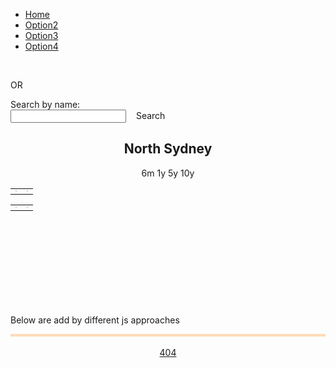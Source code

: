 <!--css file-->
<link rel="stylesheet" href="https://stackpath.bootstrapcdn.com/bootstrap/4.4.1/css/bootstrap.min.css" integrity="sha384-Vkoo8x4CGsO3+Hhxv8T/Q5PaXtkKtu6ug5TOeNV6gBiFeWPGFN9MuhOf23Q9Ifjh" crossorigin="anonymous">
<link rel="stylesheet" type="text/css" href="style/style1.css">

<!--test for google chart-->
<!--Load the AJAX API-->
<script type="text/javascript" src="https://www.gstatic.com/charts/loader.js"></script>
<script type="text/javascript">
<!--Load the Visualization API and the corechart package.-->
google.charts.load('current', {'packages':['corechart']});
<!--Draw the line chart for the Spreadsheet when Charts is loaded.-->
google.charts.setOnLoadCallback(drawRentEventCountChart);
google.charts.setOnLoadCallback(drawRentAveragePriceChart);
google.charts.setOnLoadCallback(drawSoldEventCountChart);
google.charts.setOnLoadCallback(drawSoldAveragePriceChart);

<!--Callback that creates and populates a data table, instantiates the pie chart, passes in the data and draws it.-->
function drawRentEventCountChart() {   
   <!--Create a query to spreadsheet.-->
   var query = new google.visualization.Query('https://docs.google.com/spreadsheets/d/1i4G3n-sSk3A4voH2DCKKIzK7G5PFBwEE6XVZRQRci_g/edit#gid=531570582');
   <!--Set Query-->
   <!--For Rent EventCount-->
   query.setQuery("select B, PQ where A contains 'Rent EventCount'");
   <!--send query and handle response-->
   query.send(handleQueryResponse);
   <!--handler function-->
   function handleQueryResponse(response) {
     // Called when the query response is returned
     if (response.isError()) {
       alert('Error in query: ' + response.getMessage() + ' ' + response.getDetailedMessage());
       return;
     }
     <!--extract response data-->
     var data = response.getDataTable();
     console.log(data);
     <!--Set chart options-->
     var options = {'title':'Rent EventCount',
                    'width':680,
                    'height':400,
                    pointSize: 5,
                    legend: { position: 'bottom' }
                    };
     <!--Instantiate and draw our chart, passing in some options.-->
     var chart = new google.visualization.LineChart(document.getElementById('RentEventCount_div'));
     chart.draw(data, options);
   }
}
function drawRentAveragePriceChart() {   
   <!--Create a query to spreadsheet.-->
   var query = new google.visualization.Query('https://docs.google.com/spreadsheets/d/1i4G3n-sSk3A4voH2DCKKIzK7G5PFBwEE6XVZRQRci_g/edit#gid=531570582');
   <!--Set Query-->
   <!--For Rent EventCount-->
   query.setQuery("select B, PQ where A contains 'Rent AveragePrice'");
   <!--send query and handle response-->
   query.send(handleQueryResponse);
   <!--handler function-->
   function handleQueryResponse(response) {
     // Called when the query response is returned
     if (response.isError()) {
       alert('Error in query: ' + response.getMessage() + ' ' + response.getDetailedMessage());
       return;
     }
     <!--extract response data-->
     var data = response.getDataTable();
     console.log(data);
     <!--Set chart options-->
     var options = {'title':'Rent AveragePrice',
                    'width':680,
                    'height':400,
                    pointSize: 5,
                    legend: { position: 'bottom' }
                    };
     <!--Instantiate and draw our chart, passing in some options.-->
     var chart = new google.visualization.LineChart(document.getElementById('RentAveragePrice_div'));
     chart.draw(data, options);
   }
}
function drawSoldEventCountChart() {   
   <!--Create a query to spreadsheet.-->
   var query = new google.visualization.Query('https://docs.google.com/spreadsheets/d/1i4G3n-sSk3A4voH2DCKKIzK7G5PFBwEE6XVZRQRci_g/edit#gid=531570582');
   <!--Set Query-->
   <!--For Rent EventCount-->
   query.setQuery("select B, PQ where A contains 'Sold EventCount'");
   <!--send query and handle response-->
   query.send(handleQueryResponse);
   <!--handler function-->
   function handleQueryResponse(response) {
     // Called when the query response is returned
     if (response.isError()) {
       alert('Error in query: ' + response.getMessage() + ' ' + response.getDetailedMessage());
       return;
     }
     <!--extract response data-->
     var data = response.getDataTable();
     console.log(data);
     <!--Set chart options-->
     var options = {'title':'Sold EventCount',
                    'width':680,
                    'height':400,
                    pointSize: 5,
                    legend: { position: 'bottom' }
                    };
     <!--Instantiate and draw our chart, passing in some options.-->
     var chart = new google.visualization.LineChart(document.getElementById('SoldEventCount_div'));
     chart.draw(data, options);
   }
}
function drawSoldAveragePriceChart() {   
   <!--Create a query to spreadsheet.-->
   var query = new google.visualization.Query('https://docs.google.com/spreadsheets/d/1i4G3n-sSk3A4voH2DCKKIzK7G5PFBwEE6XVZRQRci_g/edit#gid=531570582');
   <!--Set Query-->
   <!--For Rent EventCount-->
   query.setQuery("select B, PQ where A contains 'Sold AveragePrice'");
   <!--send query and handle response-->
   query.send(handleQueryResponse);
   <!--handler function-->
   function handleQueryResponse(response) {
     // Called when the query response is returned
     if (response.isError()) {
       alert('Error in query: ' + response.getMessage() + ' ' + response.getDetailedMessage());
       return;
     }
     <!--extract response data-->
     var data = response.getDataTable();
     console.log(data);
     <!--Set chart options-->
     var options = {'title':'Sold AveragePrice',
                    'width':680,
                    'height':400,
                    pointSize: 5,
                    legend: { position: 'bottom' }
                    };
     <!--Instantiate and draw our chart, passing in some options.-->
     var chart = new google.visualization.LineChart(document.getElementById('SoldAveragePrice_div'));
     chart.draw(data, options);
   }
}
</script>
<!--test for google chart-->




<!--test for google map-->
<script defer
    src="https://maps.googleapis.com/maps/api/js?key=AIzaSyDcPfC9HmRWGoP4pluFyWh02pCSnPYVqjM&callback=initMap">
</script>
<script>
    let map;
    function initMap() {
      // Set basic params
      var mapOptions = {
          center : new google.maps.LatLng(-33.82979121, 151.21463429),
          zoom : 12,
          zoomControl: false,
          streetViewControl: false,
          mapTypeControl: false,
          panControl: false
      };
      // Add Control keys
      if (window.innerWidth > 728) {
           mapOptions.zoomControl = true;
           mapOptions.zoomControlOptions = {
               position: google.maps.ControlPosition.RIGHT_BOTTOM
           };
           mapOptions.streetViewControl = true;
           mapOptions.mapTypeControl = true;
           mapOptions.mapTypeControlOptions = {
               position: google.maps.ControlPosition.LEFT_BOTTOM
           };
      }
      // set map height
      document.getElementById("map_canvas").style.height = (window.innerHeight - 110).toString() + "px"
      // Show map
      map = new google.maps.Map(document.getElementById("map_canvas"), mapOptions);
      // Load boundary data and set style
      map.data.loadGeoJson('script/features-1.json', {}, function() {});
      map.data.loadGeoJson('script/features-2.json', {}, function() {});
      map.data.loadGeoJson('script/features-3.json', {}, function() {});
      map.data.loadGeoJson('script/features-4.json', {}, function() {});
      map.data.loadGeoJson('script/features-5.json', {}, function() {});
      map.data.loadGeoJson('script/features-6.json', {}, function() {});
      map.data.loadGeoJson('script/features-7.json', {}, function() {});
      map.data.loadGeoJson('script/features-8.json', {}, function() {
         // initialise Braindwood as selected
         feat = map.data.getFeatureById('ckan_91e70237_d9d1_4719_a82f_e71b811154c6.3276');
         feat.setProperty("selected", true);
         map.data.overrideStyle(feat, {fillOpacity: 0.1, fillColor: 'blue'});
      });
      map.data.setStyle({fillOpacity: 0.0, strokeWeight: 1, strokeColor: 'lightslategrey'});
      // Link Event to Functions
      map.data.addListener('click', function(event) {
         selectSuburb(event.feature);
         map.panTo(event.latLng);
      });
      // info window created here
      infoWindow = new google.maps.InfoWindow;
      var mouse_moved = false;
      map.data.addListener("mouseover", (event) => {
         if (!event.feature.getProperty("selected"))
         {
            // Handle different naming
            function capitalizeFirstLetter(str) {
              var splitStr = str.toLowerCase().split(' ');
              for (var i = 0; i < splitStr.length; i++) {
                  // You do not need to check if i is larger than splitStr length, as your for does that for you
                  // Assign it back to the array
                  splitStr[i] = splitStr[i].charAt(0).toUpperCase() + splitStr[i].substring(1);     
              }
              // Directly return the joined string
              return splitStr.join(' '); 
            }
            suburb_name = event.feature.getProperty("name");
            suburb_name = capitalizeFirstLetter(suburb_name);
            $.getJSON( "https://mananoy.github.io/script/Suburb2019.json", function( data ) {
               validity = false;
               $.each(data, function(key, value) {
                   if (key.includes(suburb_name))
                   {
                      map.data.overrideStyle(event.feature, { fillOpacity: 0.1, fillColor: 'chartreuse', strokeWeight: 3 });
                      validity = true;
                      return;
                   }
               });
               if (validity == false) 
               {
                  map.data.overrideStyle(event.feature, { clickable: false });
                  var contentString = 'No Data Found';
                  infoWindow.setContent(contentString);
                  infoWindow.setPosition(event.latLng);
                  infoWindow.open(map)
               }
            });
         }
         return;
      });
      map.data.addListener("mouseout", (event) => {
         if (!event.feature.getProperty("selected"))
         {
            map.data.overrideStyle(event.feature, {fillOpacity: 0.0, strokeWeight: 1});
            setTimeout(function(){infoWindow.close()}, 5000);
         }
      });
    }
    //
    // Handle selection
    function selectSuburb(feature) {
      map.data.revertStyle();
      map.data.forEach(function selectSuburb(feature){
         feature.removeProperty("selected");
      })
      feature.setProperty("selected", true);
      map.data.overrideStyle(feature, {fillOpacity: 0.1, fillColor: 'blue'});
      // Handle different naming
      function capitalizeFirstLetter(str) {
        var splitStr = str.toLowerCase().split(' ');
        for (var i = 0; i < splitStr.length; i++) {
            // You do not need to check if i is larger than splitStr length, as your for does that for you
            // Assign it back to the array
            splitStr[i] = splitStr[i].charAt(0).toUpperCase() + splitStr[i].substring(1);     
        }
        // Directly return the joined string
        return splitStr.join(' '); 
      }
      suburb_name = feature.getProperty("name");
      suburb_name = capitalizeFirstLetter(suburb_name);
      document.getElementById('selected_suburb_name').innerHTML = suburb_name;
      updateChart(suburb_name);
    }
    //        
    //
    //
    //        
    //
    //
    // change data here
    function build_array()
    {
        var list = [];
        var count = 0;
        var lock = false;
        for ( var counter1 = 0; counter1 < 26; counter1++)
        {
            for ( var counter2 = 0; counter2 < 26; counter2++)
            {
                for ( var counter3 = 0; counter3 < 26; counter3++)
                {
                    var value= ""
                    if (counter1 != 0)
                    {
                        value = String.fromCharCode(counter1+64);
                    }
                    if ( (counter1 != 0 || counter2 == 0) && lock == true)
                    {
                        value = value + String.fromCharCode(counter2+65);
                    }
                    else if (counter1 != 0 || counter2 != 0)
                    {
                        value = value + String.fromCharCode(counter2+64);
                    }
                    if(counter3 == 25){
                        lock = true;
                    }
                    value = value + String.fromCharCode(counter3+65);
                    list[count] = value;
                    count = count + 1;
                }
                // bug fix
                if (counter2 == 25 && counter1 == 0)
                {
                   for ( var counter3 = 0; counter3 < 26; counter3++)
                   {
                       var value= "";
                       value = value + String.fromCharCode(counter2+65);
                       value = value + String.fromCharCode(counter3+65);
                       list[count] = value;
                       count = count + 1;
                   }
                }
            }
        }
        return list;
    }
    function updateChart(suburb_name){
       //First we need the place of the surburb for query
       var array = build_array();
       //console.log("array:");
       //console.log(array);
       $.getJSON( "https://mananoy.github.io/script/Suburb2019.json", function( data ) {
          var index = 2;
          var place = " ";
          $.each(data, function(key, value) {
              value.id = array[index];
              index = index + 1;
          });
          console.log("map produced in mapper:");
          console.log(data);
          $.each(data, function(key, value) {
              if (key.includes(suburb_name))
              {
                 console.log("found in map with id:");
                 place = value.id
                 console.log(place);
              }
          });
          if (place == " ")
          {
             alert("No data found for " + suburb_name);
             return;
          }
          //
          //
          //
          drawRentEventCountChart();
          drawRentAveragePriceChart();
          drawSoldEventCountChart();
          drawSoldAveragePriceChart();
          //
          // We now have the id, Create a query to spreadsheet for the data
          function drawRentEventCountChart(){
             var query = new google.visualization.Query('https://docs.google.com/spreadsheets/d/1i4G3n-sSk3A4voH2DCKKIzK7G5PFBwEE6XVZRQRci_g/edit#gid=531570582');
             // Set Query
             query.setQuery("select B, " + place + " where A contains 'Rent EventCount'");
             <!--send query and handle response-->
             query.send(handleQueryResponse);
             <!--handler function-->
             function handleQueryResponse(response) {
               // Called when the query response is returned
               if (response.isError()) {
                 alert('Error in query: ' + response.getMessage() + ' ' + response.getDetailedMessage());
                 return;
               }
               <!--extract response data-->
               var data = response.getDataTable();
               // check data
               for (i=0; i<data.getNumberOfRows(); i++)
               {
                  //console.log(data.getValue(i, 1));
                  if(data.getValue(i, 1) == "None")
                  {
                     data.insertColumn(1, 'number', data.getColumnLabel(1));
                     // copy values from column 2 (old column 1) to column 1, converted to numbers
                     for (var i = 0; i < data.getNumberOfRows(); i++) {
                         var val = data.getValue(i, 2);
                         if (val != '' && val != null) {
                             data.setValue(i, 1, new Number(val).valueOf());
                         }
                         else if (val == "None"){
                             data.setValue(i, 1, new Number(null).valueOf());
                         }
                     }
                     // remove column 2 (the old column 1)
                     data.removeColumn(2);
                     break;
                  }
               }
               console.log(data);
               <!--Set chart options-->
               var options = {'title':'Rent EventCount',
                              'width':680,
                              'height':400,
                              pointSize: 5,
                              legend: { position: 'bottom' },
                              interpolateNulls: true
                              };
               <!--Instantiate and draw our chart, passing in some options.-->
               var chart = new google.visualization.LineChart(document.getElementById('RentEventCount_div'));
               chart.draw(data, options);
             }
          }
          function drawRentAveragePriceChart(){
             <!--Create a query to spreadsheet.-->
             var query2 = new google.visualization.Query('https://docs.google.com/spreadsheets/d/1i4G3n-sSk3A4voH2DCKKIzK7G5PFBwEE6XVZRQRci_g/edit#gid=531570582');
             <!--Set Query-->
             <!--For Rent EventCount-->
             query2.setQuery("select B, " + place + " where A contains 'Rent AveragePrice'");
             <!--send query and handle response-->
             query2.send(handleQueryResponse);
             <!--handler function-->
             function handleQueryResponse(response) {
               // Called when the query response is returned
               if (response.isError()) {
                 alert('Error in query: ' + response.getMessage() + ' ' + response.getDetailedMessage());
                 return;
               }
               <!--extract response data-->
               var data2 = response.getDataTable();
               // check data
               for (i=0; i<data2.getNumberOfRows(); i++)
               {
                  //console.log(data2.getValue(i, 1));
                  if(data2.getValue(i, 1) == "None")
                  {
                     data2.insertColumn(1, 'number', data2.getColumnLabel(1));
                     // copy values from column 2 (old column 1) to column 1, converted to numbers
                     for (var i = 0; i < data2.getNumberOfRows(); i++) {
                         var val = data2.getValue(i, 2);
                         if (val != '' && val != null) {
                             data2.setValue(i, 1, new Number(val).valueOf());
                         }
                         else if (val == "None"){
                             data2.setValue(i, 1, new Number(null).valueOf());
                         }
                     }
                     // remove column 2 (the old column 1)
                     data2.removeColumn(2);
                     break;      
                  }
               }
               console.log(data2);
               <!--Set chart options-->
               var options = {'title':'Rent AveragePrice',
                              'width':680,
                              'height':400,
                              pointSize: 5,
                              legend: { position: 'bottom' },
                              interpolateNulls: true
                              };
               <!--Instantiate and draw our chart, passing in some options.-->
               var chart2 = new google.visualization.LineChart(document.getElementById('RentAveragePrice_div'));
               chart2.draw(data2, options);
             }
          }
          function drawSoldEventCountChart(){
             <!--Create a query to spreadsheet.-->
             var query3 = new google.visualization.Query('https://docs.google.com/spreadsheets/d/1i4G3n-sSk3A4voH2DCKKIzK7G5PFBwEE6XVZRQRci_g/edit#gid=531570582');
             <!--Set Query-->
             <!--For Rent EventCount-->
             query3.setQuery("select B, " + place + " where A contains 'Sold EventCount'");
             <!--send query and handle response-->
             query3.send(handleQueryResponse);
             <!--handler function-->
             function handleQueryResponse(response) {
               // Called when the query response is returned
               if (response.isError()) {
                 alert('Error in query: ' + response.getMessage() + ' ' + response.getDetailedMessage());
                 return;
               }
               <!--extract response data-->
               var data3 = response.getDataTable();
               // check data
               for (i=0; i<data3.getNumberOfRows(); i++)
               {
                  //console.log(data3.getValue(i, 1));
                  if(data3.getValue(i, 1) == "None")
                  {
                     data3.insertColumn(1, 'number', data3.getColumnLabel(1));
                     // copy values from column 2 (old column 1) to column 1, converted to numbers
                     for (var i = 0; i < data3.getNumberOfRows(); i++) {
                         var val = data3.getValue(i, 2);
                         if (val != '' && val != null) {
                             data3.setValue(i, 1, new Number(val).valueOf());
                         }
                         else if (val == "None"){
                             data3.setValue(i, 1, new Number(null).valueOf());
                         }
                     }
                     // remove column 2 (the old column 1)
                     data3.removeColumn(2);
                     break;    
                  }
               }
               console.log(data3);
               <!--Set chart options-->
               var options = {'title':'Sold EventCount',
                              'width':680,
                              'height':400,
                              pointSize: 5,
                              legend: { position: 'bottom' },
                              interpolateNulls: true
                              };
               <!--Instantiate and draw our chart, passing in some options.-->
               var chart3 = new google.visualization.LineChart(document.getElementById('SoldEventCount_div'));
               chart3.draw(data3, options);
             }
          }
          function drawSoldAveragePriceChart(){
             <!--Create a query to spreadsheet.-->
             var query4 = new google.visualization.Query('https://docs.google.com/spreadsheets/d/1i4G3n-sSk3A4voH2DCKKIzK7G5PFBwEE6XVZRQRci_g/edit#gid=531570582');
             <!--Set Query-->
             <!--For Rent EventCount-->
             query4.setQuery("select B, " + place + " where A contains 'Sold AveragePrice'");
             <!--send query and handle response-->
             query4.send(handleQueryResponse);
             <!--handler function-->
             function handleQueryResponse(response) {
               // Called when the query response is returned
               if (response.isError()) {
                 alert('Error in query: ' + response.getMessage() + ' ' + response.getDetailedMessage());
                 return;
               }
               <!--extract response data-->
               var data4 = response.getDataTable();
               // check data
               for (i=0; i<data4.getNumberOfRows(); i++)
               {
                  //console.log(data4.getValue(i, 1));
                  if(data4.getValue(i, 1) == "None")
                  {
                     data4.insertColumn(1, 'number', data4.getColumnLabel(1));
                     // copy values from column 2 (old column 1) to column 1, converted to numbers
                     for (var i = 0; i < data4.getNumberOfRows(); i++) {
                         var val = data4.getValue(i, 2);
                         if (val != '' && val != null) {
                             data4.setValue(i, 1, new Number(val).valueOf());
                         }
                         else if (val == "None"){
                             data4.setValue(i, 1, new Number(null).valueOf());
                         }
                     }
                     // remove column 2 (the old column 1)
                     data4.removeColumn(2);
                     break;
                  }
               }
               console.log(data4);
               <!--Set chart options-->
               var options = {'title':'Sold AveragePrice',
                              'width':680,
                              'height':400,
                              pointSize: 5,
                              legend: { position: 'bottom' },
                              interpolateNulls: true
                              };
               <!--Instantiate and draw our chart, passing in some options.-->
               var chart4 = new google.visualization.LineChart(document.getElementById('SoldAveragePrice_div'));
               chart4.draw(data4, options);
             }
          }
       });
    };
    //
    //
    //
    //
    //
    //
    function change_date(str){
      // we nned to get the place
      var suburb_name = document.getElementById('selected_suburb_name').innerHTML;
      //console.log("name:");
      //console.log(suburb_name);
      console.log("str:");
      console.log(str);
      //First we build an array
      var array = build_array();
      console.log("array:");
      console.log(array);
      // now we get the suburb list
      var place2019 = " ";
      var placeCombi = " ";
      // place2019
      $.getJSON( "https://mananoy.github.io/script/Suburb2019.json", function( data ) {
         var index = 2;
         $.each(data, function(key, value) {
             value.id = array[index];
             index = index + 1;
         });
         //console.log("map 2019 produced in mapper:");
         //console.log(data);
         $.each(data, function(key, value) {
             if (key.includes(suburb_name))
             {
                //console.log("found in map with id:");
                place2019 = value.id
                //console.log(place2019);
             }
         });
         if (place2019 == " ")
         {
            alert("No 2019 data found for " + suburb_name);
            return;
         }
      });
      // placeCombi
      $.getJSON( "https://mananoy.github.io/script/SuburbCombi.json", function( data ) {
         var index = 2;
         $.each(data, function(key, value) {
             value.id = array[index];
             index = index + 1;
         });
         //console.log("map-combi produced in mapper:");
         //console.log(data);
         $.each(data, function(key, value) {
             if (key.includes(suburb_name))
             {
                //console.log("found in map with id:");
                placeCombi = value.id
                //console.log(placeCombi);
             }
         });
         if (placeCombi == " ")
         {
            alert("No combi data found for " + suburb_name);
            return;
         }
         /*
         console.log("place2019: ");
         console.log(place2019);
         console.log("placeCombi: ");
         console.log(placeCombi);
         */
         //
         // prepare for query
         // 2019: https://docs.google.com/spreadsheets/d/1i4G3n-sSk3A4voH2DCKKIzK7G5PFBwEE6XVZRQRci_g/edit#gid=531570582
         // 5y: https://docs.google.com/spreadsheets/d/1Qkj7ewOxP_QT_KJK6XwnYUkv-2XH3ELKHaA9j-PCzgQ/edit#gid=1642783312
         // 10y: https://docs.google.com/spreadsheets/d/1yVXpX60uElp56-ZXsetStI-glJzvvx_sh_hJZ4ljxs8/edit#gid=1618603581
         //
         //
         //
         if (str == "6m"){
            //if ( document.getElementById("MyElement").classList.contains('MyClass') )
            document.getElementById("6m").classList.add('active');
            document.getElementById("1y").classList.remove('active');
            document.getElementById("5y").classList.remove('active');
            document.getElementById("10y").classList.remove('active');
            halfRentEventCountChart();
            halfRentAveragePriceChart();
            halfSoldEventCountChart();
            halfSoldAveragePriceChart();
            //
            function halfRentEventCountChart(){
               var query = new google.visualization.Query('https://docs.google.com/spreadsheets/d/1i4G3n-sSk3A4voH2DCKKIzK7G5PFBwEE6XVZRQRci_g/edit#gid=531570582');
               // Set Query
               query.setQuery("select B, " + place2019 + " where A contains 'Rent EventCount'");
               <!--send query and handle response-->
               query.send(handleQueryResponse);
               <!--handler function-->
               function handleQueryResponse(response) {
                 // Called when the query response is returned
                 if (response.isError()) {
                   alert('Error in query: ' + response.getMessage() + ' ' + response.getDetailedMessage());
                   return;
                 }
                 <!--extract response data-->
                 var data = response.getDataTable();
                 // check data
                 for (i=0; i<data.getNumberOfRows(); i++)
                 {
                    //console.log(data.getValue(i, 1));
                    if(data.getValue(i, 1) == "None")
                    {
                       data.insertColumn(1, 'number', data.getColumnLabel(1));
                       // copy values from column 2 (old column 1) to column 1, converted to numbers
                       for (var i = 0; i < data.getNumberOfRows(); i++) {
                           var val = data.getValue(i, 2);
                           if (val != '' && val != null) {
                               data.setValue(i, 1, new Number(val).valueOf());
                           }
                           else if (val == "None"){
                               data.setValue(i, 1, new Number(null).valueOf());
                           }
                       }
                       // remove column 2 (the old column 1)
                       data.removeColumn(2);
                       break;
                    }
                 }
                 // need to halve the rows
                 for (i=6; i<12; i++)
                 {
                    data.removeRow(6);                                
                 }
                 console.log(data);
                 // Set chart options
                 var options = {'title':'Rent EventCount',
                                'width':680,
                                'height':400,
                                pointSize: 5,
                                legend: { position: 'bottom' },
                                interpolateNulls: true
                                };
                 <!--Instantiate and draw our chart, passing in some options.-->
                 var chart = new google.visualization.LineChart(document.getElementById('RentEventCount_div'));
                 chart.draw(data, options);
               }
            }
            function halfRentAveragePriceChart(){
               <!--Rent AveragePrice-->
               var query = new google.visualization.Query('https://docs.google.com/spreadsheets/d/1i4G3n-sSk3A4voH2DCKKIzK7G5PFBwEE6XVZRQRci_g/edit#gid=531570582');
               <!--Set Query-->
               <!--For Rent EventCount-->
               query.setQuery("select B, " + place2019 + " where A contains 'Rent AveragePrice'");
               <!--send query and handle response-->
               query.send(handleQueryResponse);
               <!--handler function-->
               function handleQueryResponse(response) {
                 // Called when the query response is returned
                 if (response.isError()) {
                   alert('Error in query: ' + response.getMessage() + ' ' + response.getDetailedMessage());
                   return;
                 }
                 <!--extract response data-->
                 var data2 = response.getDataTable();
                 // check data
                 for (i=0; i<data2.getNumberOfRows(); i++)
                 {
                    //console.log(data2.getValue(i, 1));
                    if(data2.getValue(i, 1) == "None")
                    {
                       data2.insertColumn(1, 'number', data2.getColumnLabel(1));
                       // copy values from column 2 (old column 1) to column 1, converted to numbers
                       for (var i = 0; i < data2.getNumberOfRows(); i++) {
                           var val = data2.getValue(i, 2);
                           if (val != '' && val != null) {
                               data2.setValue(i, 1, new Number(val).valueOf());
                           }
                           else if (val == "None"){
                               data2.setValue(i, 1, new Number(null).valueOf());
                           }
                       }
                       // remove column 2 (the old column 1)
                       data2.removeColumn(2);
                       break;
                    }
                 }
                 // need to halve the rows
                 for (i=6; i<12; i++)
                 {
                    data2.removeRow(6);                                
                 }
                 console.log(data2);
                 // Set chart options
                 var options = {'title':'Rent AveragePrice',
                                'width':680,
                                'height':400,
                                pointSize: 5,
                                legend: { position: 'bottom' }
                                };
                 <!--Instantiate and draw our chart, passing in some options.-->
                 var chart = new google.visualization.LineChart(document.getElementById('RentAveragePrice_div'));
                 chart.draw(data2, options);
               }
            }
            function halfSoldEventCountChart(){
               <!--Sold EventCount-->
               var query = new google.visualization.Query('https://docs.google.com/spreadsheets/d/1i4G3n-sSk3A4voH2DCKKIzK7G5PFBwEE6XVZRQRci_g/edit#gid=531570582');
               <!--Set Query-->
               <!--For Rent EventCount-->
               query.setQuery("select B, " + place2019 + " where A contains 'Sold EventCount'");
               <!--send query and handle response-->
               query.send(handleQueryResponse);
               <!--handler function-->
               function handleQueryResponse(response) {
                 // Called when the query response is returned
                 if (response.isError()) {
                   alert('Error in query: ' + response.getMessage() + ' ' + response.getDetailedMessage());
                   return;
                 }
                 <!--extract response data-->
                 var data3 = response.getDataTable();
                 // check data
                 for (i=0; i<data3.getNumberOfRows(); i++)
                 {
                    //console.log(data3.getValue(i, 1));
                    if(data3.getValue(i, 1) == "None")
                    {
                       data3.insertColumn(1, 'number', data3.getColumnLabel(1));
                       // copy values from column 2 (old column 1) to column 1, converted to numbers
                       for (var i = 0; i < data3.getNumberOfRows(); i++) {
                           var val = data3.getValue(i, 2);
                           if (val != '' && val != null) {
                               data3.setValue(i, 1, new Number(val).valueOf());
                           }
                           else if (val == "None"){
                               data3.setValue(i, 1, new Number(null).valueOf());
                           }
                       }
                       // remove column 2 (the old column 1)
                       data3.removeColumn(2);
                       break;
                    }
                 }
                 // need to halve the rows
                 for (i=6; i<12; i++)
                 {
                    data3.removeRow(6);                                
                 }
                 console.log(data3);
                 // Set chart options
                 var options = {'title':'Sold EventCount',
                                 'width':680,
                                'height':400,
                                pointSize: 5,
                                legend: { position: 'bottom' }
                                };
                 <!--Instantiate and draw our chart, passing in some options.-->
                 var chart = new google.visualization.LineChart(document.getElementById('SoldEventCount_div'));
                 chart.draw(data3, options);
               }
            }
            function halfSoldAveragePriceChart(){
               <!--Sold AveragePrice-->
               var query = new google.visualization.Query('https://docs.google.com/spreadsheets/d/1i4G3n-sSk3A4voH2DCKKIzK7G5PFBwEE6XVZRQRci_g/edit#gid=531570582');
               <!--Set Query-->
               <!--For Rent EventCount-->
               query.setQuery("select B, " + place2019 + " where A contains 'Sold AveragePrice'");
               <!--send query and handle response-->
               query.send(handleQueryResponse);
               <!--handler function-->
               function handleQueryResponse(response) {
                 // Called when the query response is returned
                 if (response.isError()) {
                   alert('Error in query: ' + response.getMessage() + ' ' + response.getDetailedMessage());
                   return;
                 }
                 <!--extract response data-->
                 var data4 = response.getDataTable();
                 // check data
                 for (i=0; i<data4.getNumberOfRows(); i++)
                 {
                    //console.log(data4.getValue(i, 1));
                    if(data4.getValue(i, 1) == "None")
                    {
                       data4.insertColumn(1, 'number', data4.getColumnLabel(1));
                       // copy values from column 2 (old column 1) to column 1, converted to numbers
                       for (var i = 0; i < data4.getNumberOfRows(); i++) {
                           var val = data4.getValue(i, 2);
                           if (val != '' && val != null) {
                               data4.setValue(i, 1, new Number(val).valueOf());
                           }
                           else if (val == "None"){
                               data4.setValue(i, 1, new Number(null).valueOf());
                           }
                       }
                       // remove column 2 (the old column 1)
                       data4.removeColumn(2);
                       break;
                    }
                 }
                 // need to halve the rows
                 for (i=6; i<12; i++)
                 {
                    data4.removeRow(6);                                
                 }
                 console.log(data4);
                 // Set chart options
                 var options = {'title':'Sold AveragePrice',
                                'width':680,
                                'height':400,
                                pointSize: 5,
                                legend: { position: 'bottom' }
                                };
                 <!--Instantiate and draw our chart, passing in some options.-->
                 var chart = new google.visualization.LineChart(document.getElementById('SoldAveragePrice_div'));
                 chart.draw(data4, options);
               }
            }
         }
         else if (str == "1y"){
            document.getElementById("6m").classList.remove('active');
            document.getElementById("1y").classList.add('active');
            document.getElementById("5y").classList.remove('active');
            document.getElementById("10y").classList.remove('active');
            drawRentEventCountChart();
            drawRentAveragePriceChart();
            drawSoldEventCountChart();
            drawSoldAveragePriceChart();
            //
            // We now have the id, Create a query to spreadsheet for the data
            function drawRentEventCountChart(){
               var query = new google.visualization.Query('https://docs.google.com/spreadsheets/d/1i4G3n-sSk3A4voH2DCKKIzK7G5PFBwEE6XVZRQRci_g/edit#gid=531570582');
               // Set Query
               console.log("select B, " + place2019 + " where A contains 'Rent EventCount'");
               query.setQuery("select B, " + place2019 + " where A contains 'Rent EventCount'");
               <!--send query and handle response-->
               query.send(handleQueryResponse);
               <!--handler function-->
               function handleQueryResponse(response) {
                 // Called when the query response is returned
                 if (response.isError()) {
                   alert('Error in query: ' + response.getMessage() + ' ' + response.getDetailedMessage());
                   return;
                 }
                 <!--extract response data-->
                 var data = response.getDataTable();
                 // check data
                 for (i=0; i<data.getNumberOfRows(); i++)
                 {
                    //console.log(data.getValue(i, 1));
                    if(data.getValue(i, 1) == "None")
                    {
                       data.insertColumn(1, 'number', data.getColumnLabel(1));
                       // copy values from column 2 (old column 1) to column 1, converted to numbers
                       for (var i = 0; i < data.getNumberOfRows(); i++) {
                           var val = data.getValue(i, 2);
                           if (val != '' && val != null) {
                               data.setValue(i, 1, new Number(val).valueOf());
                           }
                           else if (val == "None"){
                               data.setValue(i, 1, new Number(null).valueOf());
                           }
                       }
                       // remove column 2 (the old column 1)
                       data.removeColumn(2);
                       break;
                    }
                 }
                 console.log(data);
                 <!--Set chart options-->
                 var options = {'title':'Rent EventCount',
                                'width':680,
                                'height':400,
                                pointSize: 5,
                                legend: { position: 'bottom' },
                                interpolateNulls: true
                                };
                 <!--Instantiate and draw our chart, passing in some options.-->
                 var chart = new google.visualization.LineChart(document.getElementById('RentEventCount_div'));
                 chart.draw(data, options);
               }
            }
            function drawRentAveragePriceChart(){
               <!--Create a query to spreadsheet.-->
               var query2 = new google.visualization.Query('https://docs.google.com/spreadsheets/d/1i4G3n-sSk3A4voH2DCKKIzK7G5PFBwEE6XVZRQRci_g/edit#gid=531570582');
               <!--Set Query-->
               <!--For Rent EventCount-->
               query2.setQuery("select B, " + place2019 + " where A contains 'Rent AveragePrice'");
               <!--send query and handle response-->
               query2.send(handleQueryResponse);
               <!--handler function-->
               function handleQueryResponse(response) {
                 // Called when the query response is returned
                 if (response.isError()) {
                   alert('Error in query: ' + response.getMessage() + ' ' + response.getDetailedMessage());
                   return;
                 }
                 <!--extract response data-->
                 var data2 = response.getDataTable();
                 // check data
                 for (i=0; i<data2.getNumberOfRows(); i++)
                 {
                    //console.log(data2.getValue(i, 1));
                    if(data2.getValue(i, 1) == "None")
                    {
                       data2.insertColumn(1, 'number', data2.getColumnLabel(1));
                       // copy values from column 2 (old column 1) to column 1, converted to numbers
                       for (var i = 0; i < data2.getNumberOfRows(); i++) {
                           var val = data2.getValue(i, 2);
                           if (val != '' && val != null) {
                               data2.setValue(i, 1, new Number(val).valueOf());
                           }
                           else if (val == "None"){
                               data2.setValue(i, 1, new Number(null).valueOf());
                           }
                       }
                       // remove column 2 (the old column 1)
                       data2.removeColumn(2);
                       break;      
                    }
                 }
                 console.log(data2);
                 <!--Set chart options-->
                 var options = {'title':'Rent AveragePrice',
                                'width':680,
                                'height':400,
                                pointSize: 5,
                                legend: { position: 'bottom' },
                                interpolateNulls: true
                                };
                 <!--Instantiate and draw our chart, passing in some options.-->
                 var chart2 = new google.visualization.LineChart(document.getElementById('RentAveragePrice_div'));
                 chart2.draw(data2, options);
               }
            }
            function drawSoldEventCountChart(){
               <!--Create a query to spreadsheet.-->
               var query3 = new google.visualization.Query('https://docs.google.com/spreadsheets/d/1i4G3n-sSk3A4voH2DCKKIzK7G5PFBwEE6XVZRQRci_g/edit#gid=531570582');
               <!--Set Query-->
               <!--For Rent EventCount-->
               query3.setQuery("select B, " + place2019 + " where A contains 'Sold EventCount'");
               <!--send query and handle response-->
               query3.send(handleQueryResponse);
               <!--handler function-->
               function handleQueryResponse(response) {
                 // Called when the query response is returned
                 if (response.isError()) {
                   alert('Error in query: ' + response.getMessage() + ' ' + response.getDetailedMessage());
                   return;
                 }
                 <!--extract response data-->
                 var data3 = response.getDataTable();
                 // check data
                 for (i=0; i<data3.getNumberOfRows(); i++)
                 {
                    //console.log(data3.getValue(i, 1));
                    if(data3.getValue(i, 1) == "None")
                    {
                       data3.insertColumn(1, 'number', data3.getColumnLabel(1));
                       // copy values from column 2 (old column 1) to column 1, converted to numbers
                       for (var i = 0; i < data3.getNumberOfRows(); i++) {
                           var val = data3.getValue(i, 2);
                           if (val != '' && val != null) {
                               data3.setValue(i, 1, new Number(val).valueOf());
                           }
                           else if (val == "None"){
                               data3.setValue(i, 1, new Number(null).valueOf());
                           }
                       }
                       // remove column 2 (the old column 1)
                       data3.removeColumn(2);
                       break;    
                    }
                 }
                 console.log(data3);
                 <!--Set chart options-->
                 var options = {'title':'Sold EventCount',
                                'width':680,
                                'height':400,
                                pointSize: 5,
                                legend: { position: 'bottom' },
                                interpolateNulls: true
                                };
                 <!--Instantiate and draw our chart, passing in some options.-->
                 var chart3 = new google.visualization.LineChart(document.getElementById('SoldEventCount_div'));
                 chart3.draw(data3, options);
               }
            }
            function drawSoldAveragePriceChart(){
               <!--Create a query to spreadsheet.-->
               var query4 = new google.visualization.Query('https://docs.google.com/spreadsheets/d/1i4G3n-sSk3A4voH2DCKKIzK7G5PFBwEE6XVZRQRci_g/edit#gid=531570582');
               <!--Set Query-->
               <!--For Rent EventCount-->
               query4.setQuery("select B, " + place2019 + " where A contains 'Sold AveragePrice'");
               <!--send query and handle response-->
               query4.send(handleQueryResponse);
               <!--handler function-->
               function handleQueryResponse(response) {
                 // Called when the query response is returned
                 if (response.isError()) {
                   alert('Error in query: ' + response.getMessage() + ' ' + response.getDetailedMessage());
                   return;
                 }
                 <!--extract response data-->
                 var data4 = response.getDataTable();
                 // check data
                 for (i=0; i<data4.getNumberOfRows(); i++)
                 {
                    //console.log(data4.getValue(i, 1));
                    if(data4.getValue(i, 1) == "None")
                    {
                       data4.insertColumn(1, 'number', data4.getColumnLabel(1));
                       // copy values from column 2 (old column 1) to column 1, converted to numbers
                       for (var i = 0; i < data4.getNumberOfRows(); i++) {
                           var val = data4.getValue(i, 2);
                           if (val != '' && val != null) {
                               data4.setValue(i, 1, new Number(val).valueOf());
                           }
                           else if (val == "None"){
                               data4.setValue(i, 1, new Number(null).valueOf());
                            }
                       }
                       // remove column 2 (the old column 1)
                       data4.removeColumn(2);
                       break;
                    }
                 }
                 console.log(data4);
                 <!--Set chart options-->
                 var options = {'title':'Sold AveragePrice',
                                'width':680,
                                'height':400,
                                pointSize: 5,
                                legend: { position: 'bottom' },
                                interpolateNulls: true
                                };
                 <!--Instantiate and draw our chart, passing in some options.-->
                 var chart4 = new google.visualization.LineChart(document.getElementById('SoldAveragePrice_div'));
                 chart4.draw(data4, options);
               }
            }
         }
         else if (str == "5y"){
            document.getElementById("6m").classList.remove('active');
            document.getElementById("1y").classList.remove('active');
            document.getElementById("5y").classList.add('active');
            document.getElementById("10y").classList.remove('active');
            // 5y: https://docs.google.com/spreadsheets/d/1Qkj7ewOxP_QT_KJK6XwnYUkv-2XH3ELKHaA9j-PCzgQ/edit#gid=1642783312
            drawRentEventCountChart();
            drawRentAveragePriceChart();
            drawSoldEventCountChart();
            drawSoldAveragePriceChart();
            //
            // We now have the id, Create a query to spreadsheet for the data
            function drawRentEventCountChart(){
               var query = new google.visualization.Query('https://docs.google.com/spreadsheets/d/1Qkj7ewOxP_QT_KJK6XwnYUkv-2XH3ELKHaA9j-PCzgQ/edit#gid=1642783312');
               // Set Query
               query.setQuery("select B, " + placeCombi + " where A contains 'Rent EventCount'");
               <!--send query and handle response-->
               query.send(handleQueryResponse);
               <!--handler function-->
               function handleQueryResponse(response) {
                 // Called when the query response is returned
                 if (response.isError()) {
                   alert('Error in query: ' + response.getMessage() + ' ' + response.getDetailedMessage());
                   return;
                 }
                 <!--extract response data-->
                 var data = response.getDataTable();
                 // check data
                 for (i=0; i<data.getNumberOfRows(); i++)
                 {
                    //console.log(data.getValue(i, 1));
                    if(data.getValue(i, 1) == "None")
                    {
                       data.insertColumn(1, 'number', data.getColumnLabel(1));
                       // copy values from column 2 (old column 1) to column 1, converted to numbers
                       for (var i = 0; i < data.getNumberOfRows(); i++) {
                           var val = data.getValue(i, 2);
                           if (val != '' && val != null) {
                               data.setValue(i, 1, new Number(val).valueOf());
                           }
                           else if (val == "None"){
                               data.setValue(i, 1, new Number(null).valueOf());
                           }
                       }
                       // remove column 2 (the old column 1)
                       data.removeColumn(2);
                       break;
                    }
                 }
                 console.log(data);
                 <!--Set chart options-->
                 var options = {'title':'Rent EventCount',
                                'width':680,
                                'height':400,
                                pointSize: 5,
                                legend: { position: 'bottom' },
                                interpolateNulls: true
                                };
                 <!--Instantiate and draw our chart, passing in some options.-->
                 var chart = new google.visualization.LineChart(document.getElementById('RentEventCount_div'));
                 chart.draw(data, options);
               }
            }
            function drawRentAveragePriceChart(){
               <!--Create a query to spreadsheet.-->
               var query2 = new google.visualization.Query('https://docs.google.com/spreadsheets/d/1Qkj7ewOxP_QT_KJK6XwnYUkv-2XH3ELKHaA9j-PCzgQ/edit#gid=1642783312');
               <!--Set Query-->
               <!--For Rent EventCount-->
               query2.setQuery("select B, " + placeCombi + " where A contains 'Rent AveragePrice'");
               <!--send query and handle response-->
               query2.send(handleQueryResponse);
               <!--handler function-->
               function handleQueryResponse(response) {
                 // Called when the query response is returned
                 if (response.isError()) {
                   alert('Error in query: ' + response.getMessage() + ' ' + response.getDetailedMessage());
                   return;
                 }
                 <!--extract response data-->
                 var data2 = response.getDataTable();
                 // check data
                 for (i=0; i<data2.getNumberOfRows(); i++)
                 {
                    //console.log(data2.getValue(i, 1));
                    if(data2.getValue(i, 1) == "None")
                    {
                       data2.insertColumn(1, 'number', data2.getColumnLabel(1));
                       // copy values from column 2 (old column 1) to column 1, converted to numbers
                       for (var i = 0; i < data2.getNumberOfRows(); i++) {
                           var val = data2.getValue(i, 2);
                           if (val != '' && val != null) {
                               data2.setValue(i, 1, new Number(val).valueOf());
                           }
                           else if (val == "None"){
                               data2.setValue(i, 1, new Number(null).valueOf());
                           }
                       }
                       // remove column 2 (the old column 1)
                       data2.removeColumn(2);
                       break;      
                    }
                 }
                 console.log(data2);
                 <!--Set chart options-->
                 var options = {'title':'Rent AveragePrice',
                                'width':680,
                                'height':400,
                                pointSize: 5,
                                legend: { position: 'bottom' },
                                interpolateNulls: true
                                };
                 <!--Instantiate and draw our chart, passing in some options.-->
                 var chart2 = new google.visualization.LineChart(document.getElementById('RentAveragePrice_div'));
                 chart2.draw(data2, options);
               }
            }
            function drawSoldEventCountChart(){
               <!--Create a query to spreadsheet.-->
               var query3 = new google.visualization.Query('https://docs.google.com/spreadsheets/d/1Qkj7ewOxP_QT_KJK6XwnYUkv-2XH3ELKHaA9j-PCzgQ/edit#gid=1642783312');
               <!--Set Query-->
               <!--For Rent EventCount-->
               query3.setQuery("select B, " + placeCombi + " where A contains 'Sold EventCount'");
               <!--send query and handle response-->
               query3.send(handleQueryResponse);
               <!--handler function-->
               function handleQueryResponse(response) {
                 // Called when the query response is returned
                 if (response.isError()) {
                   alert('Error in query: ' + response.getMessage() + ' ' + response.getDetailedMessage());
                   return;
                 }
                 <!--extract response data-->
                 var data3 = response.getDataTable();
                 // check data
                 for (i=0; i<data3.getNumberOfRows(); i++)
                 {
                    //console.log(data3.getValue(i, 1));
                    if(data3.getValue(i, 1) == "None")
                    {
                       data3.insertColumn(1, 'number', data3.getColumnLabel(1));
                       // copy values from column 2 (old column 1) to column 1, converted to numbers
                       for (var i = 0; i < data3.getNumberOfRows(); i++) {
                           var val = data3.getValue(i, 2);
                           if (val != '' && val != null) {
                               data3.setValue(i, 1, new Number(val).valueOf());
                           }
                           else if (val == "None"){
                               data3.setValue(i, 1, new Number(null).valueOf());
                           }
                       }
                       // remove column 2 (the old column 1)
                       data3.removeColumn(2);
                       break;    
                    }
                 }
                 console.log(data3);
                 <!--Set chart options-->
                 var options = {'title':'Sold EventCount',
                                'width':680,
                                'height':400,
                                pointSize: 5,
                                legend: { position: 'bottom' },
                                interpolateNulls: true
                                };
                 <!--Instantiate and draw our chart, passing in some options.-->
                 var chart3 = new google.visualization.LineChart(document.getElementById('SoldEventCount_div'));
                 chart3.draw(data3, options);
               }
            }
            function drawSoldAveragePriceChart(){
               <!--Create a query to spreadsheet.-->
               var query4 = new google.visualization.Query('https://docs.google.com/spreadsheets/d/1Qkj7ewOxP_QT_KJK6XwnYUkv-2XH3ELKHaA9j-PCzgQ/edit#gid=1642783312');
               <!--Set Query-->
               <!--For Rent EventCount-->
               query4.setQuery("select B, " + placeCombi + " where A contains 'Sold AveragePrice'");
               <!--send query and handle response-->
               query4.send(handleQueryResponse);
               <!--handler function-->
               function handleQueryResponse(response) {
                 // Called when the query response is returned
                 if (response.isError()) {
                   alert('Error in query: ' + response.getMessage() + ' ' + response.getDetailedMessage());
                   return;
                 }
                 <!--extract response data-->
                 var data4 = response.getDataTable();
                 // check data
                 for (i=0; i<data4.getNumberOfRows(); i++)
                 {
                    //console.log(data4.getValue(i, 1));
                    if(data4.getValue(i, 1) == "None")
                    {
                       data4.insertColumn(1, 'number', data4.getColumnLabel(1));
                       // copy values from column 2 (old column 1) to column 1, converted to numbers
                       for (var i = 0; i < data4.getNumberOfRows(); i++) {
                           var val = data4.getValue(i, 2);
                           if (val != '' && val != null) {
                               data4.setValue(i, 1, new Number(val).valueOf());
                           }
                           else if (val == "None"){
                               data4.setValue(i, 1, new Number(null).valueOf());
                            }
                       }
                       // remove column 2 (the old column 1)
                       data4.removeColumn(2);
                       break;
                    }
                 }
                 console.log(data4);
                 <!--Set chart options-->
                 var options = {'title':'Sold AveragePrice',
                                'width':680,
                                'height':400,
                                pointSize: 5,
                                legend: { position: 'bottom' },
                                interpolateNulls: true
                                };
                 <!--Instantiate and draw our chart, passing in some options.-->
                 var chart4 = new google.visualization.LineChart(document.getElementById('SoldAveragePrice_div'));
                 chart4.draw(data4, options);
               }
            }
         }
         else if (str == "10y"){
            document.getElementById("6m").classList.remove('active');
            document.getElementById("1y").classList.remove('active');
            document.getElementById("5y").classList.remove('active');
            document.getElementById("10y").classList.add('active');
            // y10: https://docs.google.com/spreadsheets/d/1yVXpX60uElp56-ZXsetStI-glJzvvx_sh_hJZ4ljxs8/edit#gid=1618603581
            drawRentEventCountChart();
            drawRentAveragePriceChart();
            drawSoldEventCountChart();
            drawSoldAveragePriceChart();
            //
            // We now have the id, Create a query to spreadsheet for the data
            function drawRentEventCountChart(){
               var query = new google.visualization.Query('https://docs.google.com/spreadsheets/d/1yVXpX60uElp56-ZXsetStI-glJzvvx_sh_hJZ4ljxs8/edit#gid=1618603581');
               // Set Query
               query.setQuery("select B, " + placeCombi + " where A contains 'Rent EventCount'");
               <!--send query and handle response-->
               query.send(handleQueryResponse);
               <!--handler function-->
               function handleQueryResponse(response) {
                 // Called when the query response is returned
                 if (response.isError()) {
                   alert('Error in query: ' + response.getMessage() + ' ' + response.getDetailedMessage());
                   return;
                 }
                 <!--extract response data-->
                 var data = response.getDataTable();
                 // check data
                 for (i=0; i<data.getNumberOfRows(); i++)
                 {
                    //console.log(data.getValue(i, 1));
                    if(data.getValue(i, 1) == "None")
                    {
                       data.insertColumn(1, 'number', data.getColumnLabel(1));
                       // copy values from column 2 (old column 1) to column 1, converted to numbers
                       for (var i = 0; i < data.getNumberOfRows(); i++) {
                           var val = data.getValue(i, 2);
                           if (val != '' && val != null) {
                               data.setValue(i, 1, new Number(val).valueOf());
                           }
                           else if (val == "None"){
                               data.setValue(i, 1, new Number(null).valueOf());
                           }
                       }
                       // remove column 2 (the old column 1)
                       data.removeColumn(2);
                       break;
                    }
                 }
                 console.log(data);
                 <!--Set chart options-->
                 var options = {'title':'Rent EventCount',
                                'width':680,
                                'height':400,
                                pointSize: 5,
                                legend: { position: 'bottom' },
                                interpolateNulls: true
                                };
                 <!--Instantiate and draw our chart, passing in some options.-->
                 var chart = new google.visualization.LineChart(document.getElementById('RentEventCount_div'));
                 chart.draw(data, options);
               }
            }
            function drawRentAveragePriceChart(){
               <!--Create a query to spreadsheet.-->
               var query2 = new google.visualization.Query('https://docs.google.com/spreadsheets/d/1yVXpX60uElp56-ZXsetStI-glJzvvx_sh_hJZ4ljxs8/edit#gid=1618603581');
               <!--Set Query-->
               <!--For Rent EventCount-->
               query2.setQuery("select B, " + placeCombi + " where A contains 'Rent AveragePrice'");
               <!--send query and handle response-->
               query2.send(handleQueryResponse);
               <!--handler function-->
               function handleQueryResponse(response) {
                 // Called when the query response is returned
                 if (response.isError()) {
                   alert('Error in query: ' + response.getMessage() + ' ' + response.getDetailedMessage());
                   return;
                 }
                 <!--extract response data-->
                 var data2 = response.getDataTable();
                 // check data
                 for (i=0; i<data2.getNumberOfRows(); i++)
                 {
                    //console.log(data2.getValue(i, 1));
                    if(data2.getValue(i, 1) == "None")
                    {
                       data2.insertColumn(1, 'number', data2.getColumnLabel(1));
                       // copy values from column 2 (old column 1) to column 1, converted to numbers
                       for (var i = 0; i < data2.getNumberOfRows(); i++) {
                           var val = data2.getValue(i, 2);
                           if (val != '' && val != null) {
                               data2.setValue(i, 1, new Number(val).valueOf());
                           }
                           else if (val == "None"){
                               data2.setValue(i, 1, new Number(null).valueOf());
                           }
                       }
                       // remove column 2 (the old column 1)
                       data2.removeColumn(2);
                       break;      
                    }
                 }
                 console.log(data2);
                 <!--Set chart options-->
                 var options = {'title':'Rent AveragePrice',
                                'width':680,
                                'height':400,
                                pointSize: 5,
                                legend: { position: 'bottom' },
                                interpolateNulls: true
                                };
                 <!--Instantiate and draw our chart, passing in some options.-->
                 var chart2 = new google.visualization.LineChart(document.getElementById('RentAveragePrice_div'));
                 chart2.draw(data2, options);
               }
            }
            function drawSoldEventCountChart(){
               <!--Create a query to spreadsheet.-->
               var query3 = new google.visualization.Query('https://docs.google.com/spreadsheets/d/1yVXpX60uElp56-ZXsetStI-glJzvvx_sh_hJZ4ljxs8/edit#gid=1618603581');
               <!--Set Query-->
               <!--For Rent EventCount-->
               query3.setQuery("select B, " + placeCombi + " where A contains 'Sold EventCount'");
               <!--send query and handle response-->
               query3.send(handleQueryResponse);
               <!--handler function-->
               function handleQueryResponse(response) {
                 // Called when the query response is returned
                 if (response.isError()) {
                   alert('Error in query: ' + response.getMessage() + ' ' + response.getDetailedMessage());
                   return;
                 }
                 <!--extract response data-->
                 var data3 = response.getDataTable();
                 // check data
                 for (i=0; i<data3.getNumberOfRows(); i++)
                 {
                    //console.log(data3.getValue(i, 1));
                    if(data3.getValue(i, 1) == "None")
                    {
                       data3.insertColumn(1, 'number', data3.getColumnLabel(1));
                       // copy values from column 2 (old column 1) to column 1, converted to numbers
                       for (var i = 0; i < data3.getNumberOfRows(); i++) {
                           var val = data3.getValue(i, 2);
                           if (val != '' && val != null) {
                               data3.setValue(i, 1, new Number(val).valueOf());
                           }
                           else if (val == "None"){
                               data3.setValue(i, 1, new Number(null).valueOf());
                           }
                       }
                       // remove column 2 (the old column 1)
                       data3.removeColumn(2);
                       break;    
                    }
                 }
                 console.log(data3);
                 <!--Set chart options-->
                 var options = {'title':'Sold EventCount',
                                'width':680,
                                'height':400,
                                pointSize: 5,
                                legend: { position: 'bottom' },
                                interpolateNulls: true
                                };
                 <!--Instantiate and draw our chart, passing in some options.-->
                 var chart3 = new google.visualization.LineChart(document.getElementById('SoldEventCount_div'));
                 chart3.draw(data3, options);
               }
            }
            function drawSoldAveragePriceChart(){
               <!--Create a query to spreadsheet.-->
               var query4 = new google.visualization.Query('https://docs.google.com/spreadsheets/d/1yVXpX60uElp56-ZXsetStI-glJzvvx_sh_hJZ4ljxs8/edit#gid=1618603581');
               <!--Set Query-->
               <!--For Rent EventCount-->
               query4.setQuery("select B, " + placeCombi + " where A contains 'Sold AveragePrice'");
               <!--send query and handle response-->
               query4.send(handleQueryResponse);
               <!--handler function-->
               function handleQueryResponse(response) {
                 // Called when the query response is returned
                 if (response.isError()) {
                   alert('Error in query: ' + response.getMessage() + ' ' + response.getDetailedMessage());
                   return;
                 }
                 <!--extract response data-->
                 var data4 = response.getDataTable();
                 // check data
                 for (i=0; i<data4.getNumberOfRows(); i++)
                 {
                    //console.log(data4.getValue(i, 1));
                    if(data4.getValue(i, 1) == "None")
                    {
                       data4.insertColumn(1, 'number', data4.getColumnLabel(1));
                       // copy values from column 2 (old column 1) to column 1, converted to numbers
                       for (var i = 0; i < data4.getNumberOfRows(); i++) {
                           var val = data4.getValue(i, 2);
                           if (val != '' && val != null) {
                               data4.setValue(i, 1, new Number(val).valueOf());
                           }
                           else if (val == "None"){
                               data4.setValue(i, 1, new Number(null).valueOf());
                            }
                       }
                       // remove column 2 (the old column 1)
                       data4.removeColumn(2);
                       break;
                    }
                 }
                 console.log(data4);
                 <!--Set chart options-->
                 var options = {'title':'Sold AveragePrice',
                                'width':680,
                                'height':400,
                                pointSize: 5,
                                legend: { position: 'bottom' },
                                interpolateNulls: true
                                };
                 <!--Instantiate and draw our chart, passing in some options.-->
                 var chart4 = new google.visualization.LineChart(document.getElementById('SoldAveragePrice_div'));
                 chart4.draw(data4, options);
               }
            }
         }
      });
    }
    function search(){
      var name = document.getElementById("search").innertext;
      console.log("name here: " + name);
    }
</script>
<!--test for google map-->







<div id="main">
   <nav class="sticky">
      <ul class="menubar">
         <li class="menubar active"><a href="https://mananoy.github.io"><i class="fas fa-home"></i> Home</a></li>
         <li class="menubar"><a href="https://mananoy.github.io/pages/404"><i class="fas fa-house-user"></i> Option2</a></li>
         <li class="menubar"><a href="https://mananoy.github.io/pages/404"><i class="fas fa-archive"></i> Option3</a></li>
         <li class="menubar"><a href="https://mananoy.github.io/pages/404"><i class="fas fa-address-card"></i> Option4</a></li>
      </ul>
   </nav> 
   <!--Div that will hold the map-->
   <div id="map_canvas"></div>
   
   <!--search method-->
   <br>
   <div>
   <p>OR</p>
   </div>
   <form>
   <label>Search by name:</label><br>
   <input type="text" id="search">
   <a id="search_button" class="btn btn-info" onclick="search()" role="button" style="padding: .2rem .75rem; margin: 0;">Search</a>
   </form>
   <!--display suburb name-->
   <h2 id="selected_suburb_name" style="text-align: center">North Sydney</h2>
   <div style="text-align: center; color: white;">
      <a id="6m" class="btn btn-primary" onclick="change_date('6m')" role="button">6m</a>
      <a id="1y" class="btn btn-primary active" onclick="change_date('1y')" role="button">1y</a>
      <a id="5y" class="btn btn-primary" onclick="change_date('5y')" role="button">5y</a>
      <a id="10y" class="btn btn-primary" onclick="change_date('10y')" role="button">10y</a>
   </div>
   
   <!--Div that will hold the pie chart-->
   <!--Table and divs that hold the pie charts-->
   <table class="columns">
     <tr>
       <td><div id="RentEventCount_div" style="border: 1px solid #ccc"></div></td>
       <td><div id="RentAveragePrice_div" style="border: 1px solid #ccc"></div></td>
     </tr>
   </table>
   <table class="columns">
     <tr>
       <td><div id="SoldEventCount_div" style="border: 1px solid #ccc"></div></td>
       <td><div id="SoldAveragePrice_div" style="border: 1px solid #ccc"></div></td>
     </tr>
   </table>
   <br/>
   <br/>
   <br/>
   <br/>
   <br/>
   <br/>
   <br/>
   <br/>
   <p title="You hover on me~"> Below are add by different js approaches </p>

   <div style="background-color: PapayaWhip; border:0.2em solid PeachPuff;">
     <div id="text1"></div>
     <div id="text2"></div>
     <div id="text3"></div>
   </div>

   <br>
   <div style="text-align: center;">
      <a class="btn btn-primary" href="https://mananoy.github.io/pages/404" role="button">404</a>
   </div>



   <!--test for loading with js file, jquery, and intext js-->
   <!--load JQuery-->
   <script src="https://code.jquery.com/jquery-3.2.1.min.js"></script>
   
   <!--This time we can put the script tags anywhere we like as the jQuery callback function will be only executed when the DOM is ready. The only limitation is that we need to load our code after we have loaded jQuery itself.-->
   <script src="script/test.js"></script>

   <!--we would like to get some data from the server. As we cannot run anything on the server we cannot get dynamic data, but we can store the data in JSON files and load them using the Ajax methods provided by jQuery.-->
   <script src="script/json.js"></script>
   
   <!--script for jquery-->
   <script src="script/test.js"></script>
   
   <!--This is required for icon-->
   <script src="https://kit.fontawesome.com/f46a3c561e.js" crossorigin="anonymous"></script>
   <!--This is required for bootstrap-->
   <script src="https://cdn.jsdelivr.net/npm/popper.js@1.16.0/dist/umd/popper.min.js" integrity="sha384-Q6E9RHvbIyZFJoft+2mJbHaEWldlvI9IOYy5n3zV9zzTtmI3UksdQRVvoxMfooAo" crossorigin="anonymous"></script>
   <script src="https://stackpath.bootstrapcdn.com/bootstrap/4.4.1/js/bootstrap.min.js" integrity="sha384-wfSDF2E50Y2D1uUdj0O3uMBJnjuUD4Ih7YwaYd1iqfktj0Uod8GCExl3Og8ifwB6" crossorigin="anonymous"></script>
   
</div>

